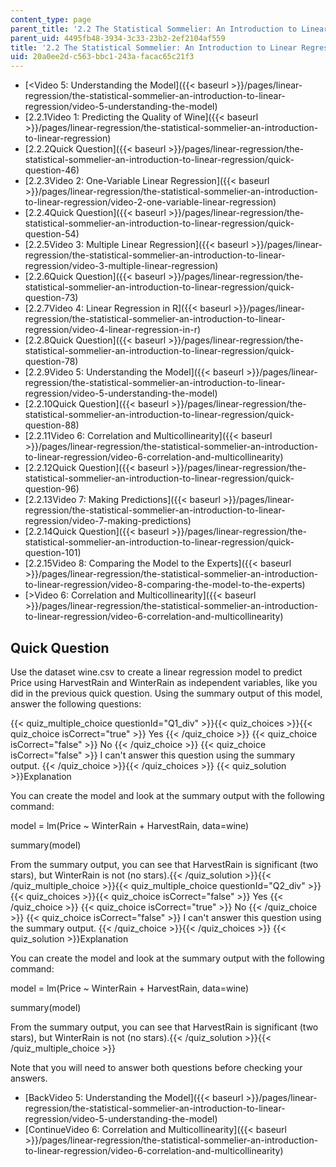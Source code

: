 ```yaml
---
content_type: page
parent_title: '2.2 The Statistical Sommelier: An Introduction to Linear Regression'
parent_uid: 4495fb48-3934-3c33-23b2-2ef2104af559
title: '2.2 The Statistical Sommelier: An Introduction to Linear Regression'
uid: 20a0ee2d-c563-bbc1-243a-facac65c21f3
---
```


*   [<Video 5: Understanding the Model]({{< baseurl >}}/pages/linear-regression/the-statistical-sommelier-an-introduction-to-linear-regression/video-5-understanding-the-model)
*   [2.2.1Video 1: Predicting the Quality of Wine]({{< baseurl >}}/pages/linear-regression/the-statistical-sommelier-an-introduction-to-linear-regression)
*   [2.2.2Quick Question]({{< baseurl >}}/pages/linear-regression/the-statistical-sommelier-an-introduction-to-linear-regression/quick-question-46)
*   [2.2.3Video 2: One-Variable Linear Regression]({{< baseurl >}}/pages/linear-regression/the-statistical-sommelier-an-introduction-to-linear-regression/video-2-one-variable-linear-regression)
*   [2.2.4Quick Question]({{< baseurl >}}/pages/linear-regression/the-statistical-sommelier-an-introduction-to-linear-regression/quick-question-54)
*   [2.2.5Video 3: Multiple Linear Regression]({{< baseurl >}}/pages/linear-regression/the-statistical-sommelier-an-introduction-to-linear-regression/video-3-multiple-linear-regression)
*   [2.2.6Quick Question]({{< baseurl >}}/pages/linear-regression/the-statistical-sommelier-an-introduction-to-linear-regression/quick-question-73)
*   [2.2.7Video 4: Linear Regression in R]({{< baseurl >}}/pages/linear-regression/the-statistical-sommelier-an-introduction-to-linear-regression/video-4-linear-regression-in-r)
*   [2.2.8Quick Question]({{< baseurl >}}/pages/linear-regression/the-statistical-sommelier-an-introduction-to-linear-regression/quick-question-78)
*   [2.2.9Video 5: Understanding the Model]({{< baseurl >}}/pages/linear-regression/the-statistical-sommelier-an-introduction-to-linear-regression/video-5-understanding-the-model)
*   [2.2.10Quick Question]({{< baseurl >}}/pages/linear-regression/the-statistical-sommelier-an-introduction-to-linear-regression/quick-question-88)
*   [2.2.11Video 6: Correlation and Multicollinearity]({{< baseurl >}}/pages/linear-regression/the-statistical-sommelier-an-introduction-to-linear-regression/video-6-correlation-and-multicollinearity)
*   [2.2.12Quick Question]({{< baseurl >}}/pages/linear-regression/the-statistical-sommelier-an-introduction-to-linear-regression/quick-question-96)
*   [2.2.13Video 7: Making Predictions]({{< baseurl >}}/pages/linear-regression/the-statistical-sommelier-an-introduction-to-linear-regression/video-7-making-predictions)
*   [2.2.14Quick Question]({{< baseurl >}}/pages/linear-regression/the-statistical-sommelier-an-introduction-to-linear-regression/quick-question-101)
*   [2.2.15Video 8: Comparing the Model to the Experts]({{< baseurl >}}/pages/linear-regression/the-statistical-sommelier-an-introduction-to-linear-regression/video-8-comparing-the-model-to-the-experts)
*   [\>Video 6: Correlation and Multicollinearity]({{< baseurl >}}/pages/linear-regression/the-statistical-sommelier-an-introduction-to-linear-regression/video-6-correlation-and-multicollinearity)

Quick Question
--------------

Use the dataset wine.csv to create a linear regression model to predict Price using HarvestRain and WinterRain as independent variables, like you did in the previous quick question. Using the summary output of this model, answer the following questions:

{{< quiz_multiple_choice questionId="Q1_div" >}}{{< quiz_choices >}}{{< quiz_choice isCorrect="true" >}}&nbsp;Yes&nbsp;{{< /quiz_choice >}}
{{< quiz_choice isCorrect="false" >}}&nbsp;No&nbsp;{{< /quiz_choice >}}
{{< quiz_choice isCorrect="false" >}}&nbsp;I can't answer this question using the summary output.&nbsp;{{< /quiz_choice >}}{{< /quiz_choices >}}
{{< quiz_solution >}}Explanation

You can create the model and look at the summary output with the following command:

model = lm(Price ~ WinterRain + HarvestRain, data=wine)

summary(model)

From the summary output, you can see that HarvestRain is significant (two stars), but WinterRain is not (no stars).{{< /quiz_solution >}}{{< /quiz_multiple_choice >}}{{< quiz_multiple_choice questionId="Q2_div" >}}{{< quiz_choices >}}{{< quiz_choice isCorrect="false" >}}&nbsp;Yes&nbsp;{{< /quiz_choice >}}
{{< quiz_choice isCorrect="true" >}}&nbsp;No&nbsp;{{< /quiz_choice >}}
{{< quiz_choice isCorrect="false" >}}&nbsp;I can't answer this question using the summary output.&nbsp;{{< /quiz_choice >}}{{< /quiz_choices >}}
{{< quiz_solution >}}Explanation

You can create the model and look at the summary output with the following command:

model = lm(Price ~ WinterRain + HarvestRain, data=wine)

summary(model)

From the summary output, you can see that HarvestRain is significant (two stars), but WinterRain is not (no stars).{{< /quiz_solution >}}{{< /quiz_multiple_choice >}}

Note that you will need to answer both questions before checking your answers.

*   [BackVideo 5: Understanding the Model]({{< baseurl >}}/pages/linear-regression/the-statistical-sommelier-an-introduction-to-linear-regression/video-5-understanding-the-model)
*   [ContinueVideo 6: Correlation and Multicollinearity]({{< baseurl >}}/pages/linear-regression/the-statistical-sommelier-an-introduction-to-linear-regression/video-6-correlation-and-multicollinearity)